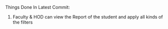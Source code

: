 Things Done In Latest Commit:

1. Faculty & HOD can view the Report of the student and apply all kinds of the filters